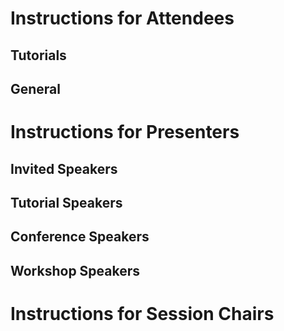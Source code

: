 # Instructions for Attendees

## Tutorials

## General







# Instructions for Presenters



## Invited Speakers


## Tutorial Speakers


## Conference Speakers


## Workshop Speakers



# Instructions for Session Chairs



